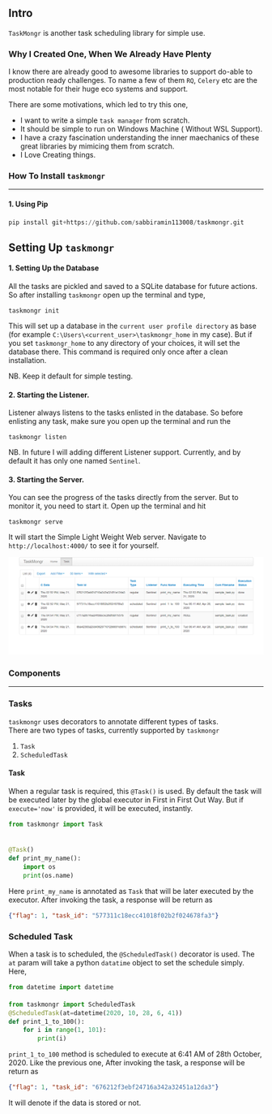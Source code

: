 ## Intro

`TaskMongr` is another task scheduling library for simple use. 

### Why I Created One, When We Already Have Plenty
I know there are already good to awesome libraries to support do-able to production ready challenges.
To name a few of them `RQ`, `Celery` etc are the most notable for their huge eco systems and support.

There are some motivations, which led to try this one,
- I want to write a simple `task manager` from scratch. 
- It should be simple to run on Windows Machine ( Without WSL Support).
- I have a crazy fascination understanding the inner maechanics of these 
    great libraries by mimicing them from scratch. 
- I Love Creating things. 

### How To Install `taskmongr`
-------------------------------
#### 1. Using Pip
```python
pip install git+https://github.com/sabbiramin113008/taskmongr.git

```
## Setting Up `taskmongr`

#### 1. Setting Up the Database
All the tasks are pickled and saved to a SQLite database for future actions. So after
installing `taskmongr` open up the terminal and type, 
```shell
taskmongr init
```
This will set up a database in the `current user profile directory` as base (for example `C:\Users\<current_user>\taskmongr_home` in my case). But if you set `taskmongr_home` to
any directory of your choices, it will set the database there. This command is required only once after 
a clean installation. 

NB. Keep it default for simple testing.

#### 2. Starting the Listener.
Listener always listens to the tasks enlisted in the database. So before enlisting any task, make
sure you open up the terminal and run the 
```shell
taskmongr listen
```

NB. In future I will adding different Listener support. Currently, and by default it has only one named `Sentinel`.

#### 3. Starting the Server.
You can see the progress of the tasks directly from the server. But to monitor it, you need to
start it. Open up the terminal and hit
```shell
taskmongr serve
```
It will start the Simple Light Weight Web server. Navigate to `http://localhost:4000/` to see
it for yourself. 


![taskmongr Web Dash Board](./img/taskmongr_admin.png)

### Components
------------------------

### Tasks
`taskmongr` uses decorators to annotate different types of tasks.  
 There are two types of tasks, currently supported by `taskmongr`
 1. `Task`
 2. `ScheduledTask`
 
#### Task
 When a regular task is required, this `@Task()` is used. 
 By default the task will be executed later by the global executor in First in First Out Way. 
 But if `execute='now'` is provided, it will be executed, instantly. 
 
```python
from taskmongr import Task


@Task()
def print_my_name():
    import os
    print(os.name)
```
Here `print_my_name` is annotated as `Task` that will be later executed by the executor.
After invoking the task, a response will be return as
```json
{"flag": 1, "task_id": "577311c18ecc41018f02b2f024678fa3"}
```

### Scheduled Task
When a task is to scheduled, the `@ScheduledTask()` decorator is used. The `at` param
 will take a python `datatime` object to set the schedule simply. Here, 
 
```python
from datetime import datetime

from taskmongr import ScheduledTask
@ScheduledTask(at=datetime(2020, 10, 28, 6, 41))
def print_1_to_100():
    for i in range(1, 101):
        print(i)
```
`print_1_to_100` method is scheduled to execute at 6:41 AM of 28th October, 2020. 
Like the previous one, After invoking the task, a response will be return as
```json
{"flag": 1, "task_id": "676212f3ebf24716a342a32451a12da3"}
```
It will denote if the data is stored or not. 

